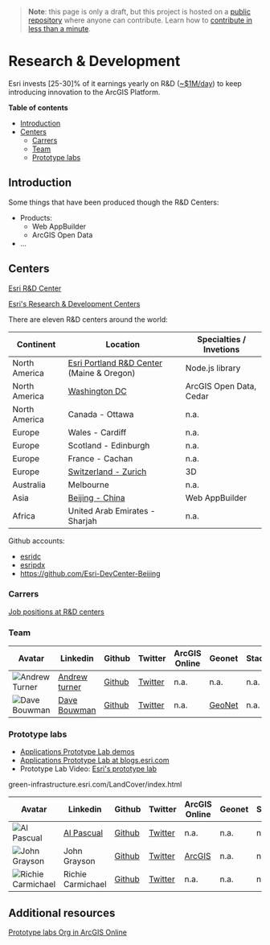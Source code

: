 > **Note**: this page is only a draft, but this project is hosted on a [public repository](https://github.com/hhkaos/awesome-arcgis) where anyone can contribute. Learn how to [contribute in less than a minute](https://github.com/hhkaos/awesome-arcgis/blob/master/CONTRIBUTING.md#contributions).

# Research & Development
Esri invests [25-30]% of it earnings yearly on R&D ([~$1M/day](https://youtu.be/qNrySnLVJ_A?t=7m48s)) to keep introducing innovation to the ArcGIS Platform.

<!-- START doctoc generated TOC please keep comment here to allow auto update -->
<!-- DON'T EDIT THIS SECTION, INSTEAD RE-RUN doctoc TO UPDATE -->
**Table of contents**

- [Introduction](#introduction)
- [Centers](#centers)
  - [Carrers](#carrers)
  - [Team](#team)
  - [Prototype labs](#prototype-labs)

<!-- END doctoc generated TOC please keep comment here to allow auto update -->

## Introduction

Some things that have been produced though the R&D Centers:

* Products:
  * Web AppBuilder
  * ArcGIS Open Data
* ...

## Centers

[Esri R&D Center](https://www.youtube.com/channel/UCCLioxZosWvNggiM67UIeFQ)

[Esri's Research & Development Centers](https://www.youtube.com/watch?v=_tMpRJJXMIQ)

There are eleven R&D centers around the world:

|Continent|Location|Specialties / Invetions
|---|---|---|
|North America|[Esri Portland R&D Center](http://pdx.esri.com/) (Maine & Oregon)|Node.js library|
|North America|[Washington DC](http://dc.esri.com/)|ArcGIS Open Data, Cedar
|North America|Canada - Ottawa|n.a.|
|Europe|Wales - Cardiff|n.a.|
|Europe|Scotland - Edinburgh|n.a.|
|Europe|France - Cachan|n.a.|
|Europe|[Switzerland - Zurich](https://www.google.es/search?q=esri+research+and+development+zurich)|3D
|Australia|Melbourne|n.a.|
|Asia|[Beijing - China](http://www.esri.com/landing-pages/careers/devcenter)|Web AppBuilder|
|Africa|United Arab Emirates - Sharjah| n.a.|

Github accounts:
* [esridc](https://github.com/esridc)
* [esripdx](https://github.com/esripdx)
* https://github.com/Esri-DevCenter-Beijing

### Carrers
[Job positions at R&D centers](http://pdx.esri.com/careers/#jobs)

### Team
|Avatar|Linkedin|Github|Twitter|ArcGIS Online|Geonet|Stackoverflow|
|---|---|---|---|---|---|---|
|![Andrew Turner](https://avatars2.githubusercontent.com/u/1218?v=3&s=50)|[Andrew turner](https://www.linkedin.com/in/ajturner/)|[Github](https://github.com/ajturner)|[Twitter](https://twitter.com/ajturner)|n.a.|n.a.|n.a.
|![Dave Bouwman](https://avatars2.githubusercontent.com/u/119129?v=3&s=50)|[Dave Bouwman](https://www.linkedin.com/in/davebouwman)|[Github](https://github.com/dbouwman)|[Twitter](https://twitter.com/dbouwman)|n.a.|[GeoNet](https://community.esri.com/people/dbouwman)|n.a.|


### Prototype labs

* [Applications Prototype Lab demos](https://maps.esri.com/portal/WebApps/index.html)
* [Applications Prototype Lab at blogs.esri.com](https://community.esri.com/groups/applications-prototype-lab/pages/apl-blog)
* Prototype Lab Video: [Esri's prototype lab](https://www.youtube.com/watch?v=zeNTqlTXkQg)

green-infrastructure.esri.com/LandCover/index.html

|Avatar|Linkedin|Github|Twitter|ArcGIS Online|Geonet|Stackoverflow|
|---|---|---|---|---|---|---|
|![Al Pascual](https://avatars3.githubusercontent.com/u/467682?v=3&s=50)|[Al Pascual](https://www.linkedin.com/in/alpascual/)|[Github](https://github.com/alpascual)|[Twitter](https://twitter.com/alpascual)|n.a.|n.a.|n.a.|
|![John Grayson](https://avatars2.githubusercontent.com/u/5324720?v=3&s=50)|John Grayson|[Github](https://github.com/jgrayson-apl)|[Twitter](https://twitter.com/johndgrayson9)|[ArcGIS](http://www.arcgis.com/home/search.html?q=owner%3Ajgrayson)|n.a.|n.a.|
|![Richie Carmichael](https://avatars1.githubusercontent.com/u/2531121?v=3&s=50)|Richie Carmichael|[Github](https://github.com/richiecarmichael)|[Twitter](https://twitter.com/KiwiRichie?s=03)|n.a.|n.a.|n.a.

## Additional resources

[Prototype labs Org in ArcGIS Online](https://www.arcgis.com/home/search.html?q=orgid%3A6DIQcwlPy8knb6sg&start=1&sortOrder=desc&sortField=numviews#content)
